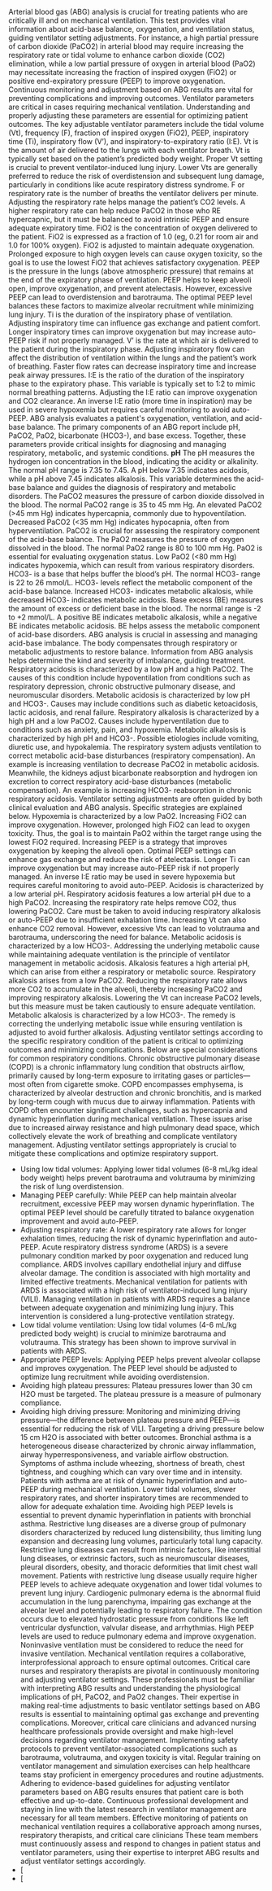 Arterial blood gas (ABG) analysis is crucial for treating patients who are critically ill and on mechanical ventilation. This test provides vital information about acid-base balance, oxygenation, and ventilation status, guiding ventilator setting adjustments. For instance, a high partial pressure of carbon dioxide (PaCO2) in arterial blood may require increasing the respiratory rate or tidal volume to enhance carbon dioxide (CO2) elimination, while a low partial pressure of oxygen in arterial blood (PaO2) may necessitate increasing the fraction of inspired oxygen (FiO2) or positive end-expiratory pressure (PEEP) to improve oxygenation. Continuous monitoring and adjustment based on ABG results are vital for preventing complications and improving outcomes.
Ventilator parameters are critical in cases requiring mechanical ventilation. Understanding and properly adjusting these parameters are essential for optimizing patient outcomes. The key adjustable ventilator parameters include the tidal volume (Vt), frequency (F), fraction of inspired oxygen (FiO2), PEEP, inspiratory time (Ti), inspiratory flow (V’), and inspiratory-to-expiratory ratio (I:E).
Vt is the amount of air delivered to the lungs with each ventilator breath. Vt is typically set based on the patient’s predicted body weight. Proper Vt setting is crucial to prevent ventilator-induced lung injury. Lower Vts are generally preferred to reduce the risk of overdistension and subsequent lung damage, particularly in conditions like acute respiratory distress syndrome.
F or respiratory rate is the number of breaths the ventilator delivers per minute. Adjusting the respiratory rate helps manage the patient’s CO2 levels. A higher respiratory rate can help reduce PaCO2 in those who RE hypercapnic, but it must be balanced to avoid intrinsic PEEP and ensure adequate expiratory time.
FiO2 is the concentration of oxygen delivered to the patient. FiO2 is expressed as a fraction of 1.0 (eg, 0.21 for room air and 1.0 for 100% oxygen). FiO2 is adjusted to maintain adequate oxygenation. Prolonged exposure to high oxygen levels can cause oxygen toxicity, so the goal is to use the lowest FiO2 that achieves satisfactory oxygenation.
PEEP is the pressure in the lungs (above atmospheric pressure) that remains at the end of the expiratory phase of ventilation. PEEP helps to keep alveoli open, improve oxygenation, and prevent atelectasis. However, excessive PEEP can lead to overdistension and barotrauma. The optimal PEEP level balances these factors to maximize alveolar recruitment while minimizing lung injury.
Ti is the duration of the inspiratory phase of ventilation. Adjusting inspiratory time can influence gas exchange and patient comfort. Longer inspiratory times can improve oxygenation but may increase auto-PEEP risk if not properly managed.
V’ is the rate at which air is delivered to the patient during the inspiratory phase. Adjusting inspiratory flow can affect the distribution of ventilation within the lungs and the patient’s work of breathing. Faster flow rates can decrease inspiratory time and increase peak airway pressures.
I:E is the ratio of the duration of the inspiratory phase to the expiratory phase. This variable is typically set to 1:2 to mimic normal breathing patterns. Adjusting the I:E ratio can improve oxygenation and CO2 clearance. An inverse I:E ratio (more time in inspiration) may be used in severe hypoxemia but requires careful monitoring to avoid auto-PEEP.
ABG analysis evaluates a patient's oxygenation, ventilation, and acid-base balance. The primary components of an ABG report include pH, PaCO2, PaO2, bicarbonate (HCO3-), and base excess. Together, these parameters provide critical insights for diagnosing and managing respiratory, metabolic, and systemic conditions.
**pH**
The pH measures the hydrogen ion concentration in the blood, indicating the acidity or alkalinity. The normal pH range is 7.35 to 7.45. A pH below 7.35 indicates acidosis, while a pH above 7.45 indicates alkalosis. This variable determines the acid-base balance and guides the diagnosis of respiratory and metabolic disorders.
The PaCO2 measures the pressure of carbon dioxide dissolved in the blood. The normal PaCO2 range is 35 to 45 mm Hg. An elevated PaCO2 (>45 mm Hg) indicates hypercapnia, commonly due to hypoventilation. Decreased PaCO2 (\<35 mm Hg) indicates hypocapnia, often from hyperventilation. PaCO2 is crucial for assessing the respiratory component of the acid-base balance.
The PaO2 measures the pressure of oxygen dissolved in the blood. The normal PaO2 range is 80 to 100 mm Hg. PaO2 is essential for evaluating oxygenation status. Low PaO2 (\<80 mm Hg) indicates hypoxemia, which can result from various respiratory disorders.
HCO3- is a base that helps buffer the blood’s pH. The normal HCO3- range is 22 to 26 mmol/L. HCO3- levels reflect the metabolic component of the acid-base balance. Increased HCO3- indicates metabolic alkalosis, while decreased HCO3- indicates metabolic acidosis.
Base excess (BE) measures the amount of excess or deficient base in the blood. The normal range is -2 to +2 mmol/L. A positive BE indicates metabolic alkalosis, while a negative BE indicates metabolic acidosis. BE helps assess the metabolic component of acid-base disorders.
ABG analysis is crucial in assessing and managing acid-base imbalance. The body compensates through respiratory or metabolic adjustments to restore balance. Information from ABG analysis helps determine the kind and severity of imbalance, guiding treatment.
Respiratory acidosis is characterized by a low pH and a high PaCO2. The causes of this condition include hypoventilation from conditions such as respiratory depression, chronic obstructive pulmonary disease, and neuromuscular disorders. Metabolic acidosis is characterized by low pH and HCO3-. Causes may include conditions such as diabetic ketoacidosis, lactic acidosis, and renal failure.
Respiratory alkalosis is characterized by a high pH and a low PaCO2. Causes include hyperventilation due to conditions such as anxiety, pain, and hypoxemia. Metabolic alkalosis is characterized by high pH and HCO3-. Possible etiologies include vomiting, diuretic use, and hypokalemia.
The respiratory system adjusts ventilation to correct metabolic acid-base disturbances (respiratory compensation). An example is increasing ventilation to decrease PaCO2 in metabolic acidosis. Meanwhile, the kidneys adjust bicarbonate reabsorption and hydrogen ion excretion to correct respiratory acid-base disturbances (metabolic compensation). An example is increasing HCO3- reabsorption in chronic respiratory acidosis.
Ventilator setting adjustments are often guided by both clinical evaluation and ABG analysis. Specific strategies are explained below.
Hypoxemia is characterized by a low PaO2. Increasing FiO2 can improve oxygenation. However, prolonged high FiO2 can lead to oxygen toxicity. Thus, the goal is to maintain PaO2 within the target range using the lowest FiO2 required. Increasing PEEP is a strategy that improves oxygenation by keeping the alveoli open. Optimal PEEP settings can enhance gas exchange and reduce the risk of atelectasis. Longer Ti can improve oxygenation but may increase auto-PEEP risk if not properly managed. An inverse I:E ratio may be used in severe hypoxemia but requires careful monitoring to avoid auto-PEEP.
Acidosis is characterized by a low arterial pH. Respiratory acidosis features a low arterial pH due to a high PaCO2. Increasing the respiratory rate helps remove CO2, thus lowering PaCO2. Care must be taken to avoid inducing respiratory alkalosis or auto-PEEP due to insufficient exhalation time. Increasing Vt can also enhance CO2 removal. However, excessive Vts can lead to volutrauma and barotrauma, underscoring the need for balance. Metabolic acidosis is characterized by a low HCO3-. Addressing the underlying metabolic cause while maintaining adequate ventilation is the principle of ventilator management in metabolic acidosis.
Alkalosis features a high arterial pH, which can arise from either a respiratory or metabolic source. Respiratory alkalosis arises from a low PaCO2. Reducing the respiratory rate allows more CO2 to accumulate in the alveoli, thereby increasing PaCO2 and improving respiratory alkalosis. Lowering the Vt can increase PaCO2 levels, but this measure must be taken cautiously to ensure adequate ventilation. Metabolic alkalosis is characterized by a low HCO3-. The remedy is correcting the underlying metabolic issue while ensuring ventilation is adjusted to avoid further alkalosis.
Adjusting ventilator settings according to the specific respiratory condition of the patient is critical to optimizing outcomes and minimizing complications. Below are special considerations for common respiratory conditions.
Chronic obstructive pulmonary disease (COPD) is a chronic inflammatory lung condition that obstructs airflow, primarily caused by long-term exposure to irritating gases or particles—most often from cigarette smoke. COPD encompasses emphysema, is characterized by alveolar destruction and chronic bronchitis, and is marked by long-term cough with mucus due to airway inflammation. Patients with COPD often encounter significant challenges, such as hypercapnia and dynamic hyperinflation during mechanical ventilation. These issues arise due to increased airway resistance and high pulmonary dead space, which collectively elevate the work of breathing and complicate ventilatory management. Adjusting ventilator settings appropriately is crucial to mitigate these complications and optimize respiratory support.
- Using low tidal volumes: Applying lower tidal volumes (6-8 mL/kg ideal body weight) helps prevent barotrauma and volutrauma by minimizing the risk of lung overdistension.
- Managing PEEP carefully: While PEEP can help maintain alveolar recruitment, excessive PEEP may worsen dynamic hyperinflation. The optimal PEEP level should be carefully titrated to balance oxygenation improvement and avoid auto-PEEP.
- Adjusting respiratory rate: A lower respiratory rate allows for longer exhalation times, reducing the risk of dynamic hyperinflation and auto-PEEP.
Acute respiratory distress syndrome (ARDS) is a severe pulmonary condition marked by poor oxygenation and reduced lung compliance. ARDS involves capillary endothelial injury and diffuse alveolar damage. The condition is associated with high mortality and limited effective treatments. Mechanical ventilation for patients with ARDS is associated with a high risk of ventilator-induced lung injury (VILI). Managing ventilation in patients with ARDS requires a balance between adequate oxygenation and minimizing lung injury. This intervention is considered a lung-protective ventilation strategy.
- Low tidal volume ventilation: Using low tidal volumes (4-6 mL/kg predicted body weight) is crucial to minimize barotrauma and volutrauma. This strategy has been shown to improve survival in patients with ARDS.
- Appropriate PEEP levels: Applying PEEP helps prevent alveolar collapse and improves oxygenation. The PEEP level should be adjusted to optimize lung recruitment while avoiding overdistension.
- Avoiding high plateau pressures: Plateau pressures lower than 30 cm H2O must be targeted. The plateau pressure is a measure of pulmonary compliance.
- Avoiding high driving pressure: Monitoring and minimizing driving pressure—the difference between plateau pressure and PEEP—is essential for reducing the risk of VILI. Targeting a driving pressure below 15 cm H2O is associated with better outcomes.
Bronchial asthma is a heterogeneous disease characterized by chronic airway inflammation, airway hyperresponsiveness, and variable airflow obstruction. Symptoms of asthma include wheezing, shortness of breath, chest tightness, and coughing which can vary over time and in intensity. Patients with asthma are at risk of dynamic hyperinflation and auto-PEEP during mechanical ventilation.
Lower tidal volumes, slower respiratory rates, and shorter inspiratory times are recommended to allow for adequate exhalation time. Avoiding high PEEP levels is essential to prevent dynamic hyperinflation in patients with bronchial asthma.
Restrictive lung diseases are a diverse group of pulmonary disorders characterized by reduced lung distensibility, thus limiting lung expansion and decreasing lung volumes, particularly total lung capacity. Restrictive lung diseases can result from intrinsic factors, like interstitial lung diseases, or extrinsic factors, such as neuromuscular diseases, pleural disorders, obesity, and thoracic deformities that limit chest wall movement.
Patients with restrictive lung disease usually require higher PEEP levels to achieve adequate oxygenation and lower tidal volumes to prevent lung injury.
Cardiogenic pulmonary edema is the abnormal fluid accumulation in the lung parenchyma, impairing gas exchange at the alveolar level and potentially leading to respiratory failure. The condition occurs due to elevated hydrostatic pressure from conditions like left ventricular dysfunction, valvular disease, and arrhythmias.
High PEEP levels are used to reduce pulmonary edema and improve oxygenation. Noninvasive ventilation must be considered to reduce the need for invasive ventilation.
Mechanical ventilation requires a collaborative, interprofessional approach to ensure optimal outcomes. Critical care nurses and respiratory therapists are pivotal in continuously monitoring and adjusting ventilator settings. These professionals must be familiar with interpreting ABG results and understanding the physiological implications of pH, PaCO2, and PaO2 changes. Their expertise in making real-time adjustments to basic ventilator settings based on ABG results is essential to maintaining optimal gas exchange and preventing complications. Moreover, critical care clinicians and advanced nursing healthcare professionals provide oversight and make high-level decisions regarding ventilator management.
Implementing safety protocols to prevent ventilator-associated complications such as barotrauma, volutrauma, and oxygen toxicity is vital. Regular training on ventilator management and simulation exercises can help healthcare teams stay proficient in emergency procedures and routine adjustments. Adhering to evidence-based guidelines for adjusting ventilator parameters based on ABG results ensures that patient care is both effective and up-to-date. Continuous professional development and staying in line with the latest research in ventilator management are necessary for all team members.
Effective monitoring of patients on mechanical ventilation requires a collaborative approach among nurses, respiratory therapists, and critical care clinicians These team members must continuously assess and respond to changes in patient status and ventilator parameters, using their expertise to interpret ABG results and adjust ventilator settings accordingly.
- [
- [